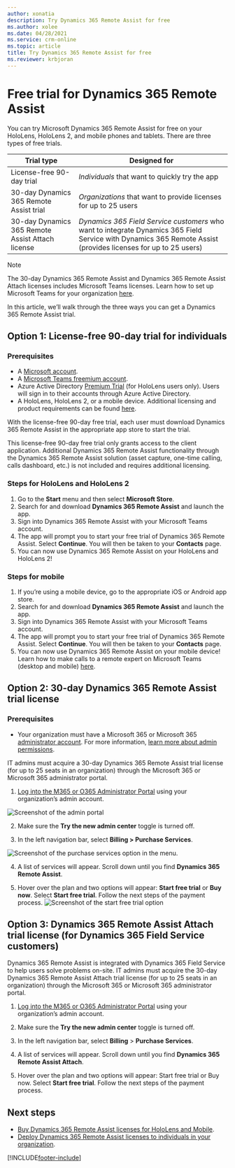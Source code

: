 ```yaml
---
author: xonatia
description: Try Dynamics 365 Remote Assist for free 
ms.author: xolee
ms.date: 04/28/2021
ms.service: crm-online
ms.topic: article
title: Try Dynamics 365 Remote Assist for free 
ms.reviewer: krbjoran
---
```


# Free trial for Dynamics 365 Remote Assist

You can try Microsoft Dynamics 365 Remote Assist for free on your HoloLens, HoloLens 2, and mobile phones and tablets. There are three types of free trials. 

|Trial type|Designed for|
|---------------------------|-----------------------------------|
|License-free 90-day trial|*Individuals* that want to quickly try the app|
|30-day Dynamics 365 Remote Assist trial|*Organizations* that want to provide licenses for up to 25 users|
|30-day Dynamics 365 Remote Assist Attach license|*Dynamics 365 Field Service customers* who want to integrate Dynamics 365 Field Service with Dynamics 365 Remote Assist (provides licenses for up to 25 users)|

  > [!NOTE]
  > The 30-day Dynamics 365 Remote Assist and Dynamics 365 Remote Assist Attach licenses includes Microsoft Teams licenses. Learn how to set up Microsoft Teams for your organization [here](https://docs.microsoft.com/dynamics365/mixed-reality/remote-assist/use-microsoft-teams-with-remote-assist). 

In this article, we’ll walk through the three ways you can get a Dynamics 365 Remote Assist trial. 


## Option 1: License-free 90-day trial for individuals

### Prerequisites

   - A [Microsoft account](https://account.microsoft.com/account).
   - A [Microsoft Teams freemium account](https://products.office.com/microsoft-teams/free).
   - Azure Active Directory [Premium Trial](https://azure.microsoft.com/trial/get-started-active-directory/) (for HoloLens users only). Users will sign in to their accounts through Azure Active Directory. 
   - A HoloLens, HoloLens 2, or a mobile device. Additional licensing and product requirements can be found [here](https://docs.microsoft.com/dynamics365/mixed-reality/remote-assist/requirements).

With the license-free 90-day free trial, each user must download Dynamics 365 Remote Assist in the appropriate app store to start the trial. 

This license-free 90-day free trial only grants access to the client application. Additional Dynamics 365 Remote Assist functionality through the Dynamics 365 Remote Assist solution (asset capture, one-time calling, calls dashboard, etc.) is not included and requires additional licensing.

### Steps for HoloLens and HoloLens 2
1.	Go to the **Start** menu and then select **Microsoft Store**. 
2.	Search for and download **Dynamics 365 Remote Assist** and launch the app.
3.	Sign into Dynamics 365 Remote Assist with your Microsoft Teams account. 
4.	The app will prompt you to start your free trial of Dynamics 365 Remote Assist. Select **Continue**. You will then be taken to your **Contacts** page.  
5.	You can now use Dynamics 365 Remote Assist on your HoloLens and HoloLens 2!  

### Steps for mobile
1.	If you’re using a mobile device, go to the appropriate iOS or Android app store.
2.	Search for and download **Dynamics 365 Remote Assist** and launch the app.
3.	Sign into Dynamics 365 Remote Assist with your Microsoft Teams account. 
4.	The app will prompt you to start your free trial of Dynamics 365 Remote Assist. Select **Continue**. You will then be taken to your **Contacts** page.  
5.	You can now use Dynamics 365 Remote Assist on your mobile device! Learn how to make calls to a remote expert on Microsoft Teams (desktop and mobile) [here](mobile-app/making-calls-with-ar.md).

## Option 2: 30-day Dynamics 365 Remote Assist trial license

### Prerequisites

- Your organization must have a Microsoft 365 or Microsoft 365 [administrator account](https://www.microsoft.com/microsoft-365/business/office-365-administration). For more information, [learn more about admin permissions](https://docs.microsoft.com/office365/admin/admin-overview/admin-overview?redirectSourcePath=%252farticle%252foffice-365-admin-overview-c7228a3e-061f-4575-b1ef-adf1d1669870&view=o365-worldwide). 

IT admins must acquire a 30-day Dynamics 365 Remote Assist trial license (for up to 25 seats in an organization) through the Microsoft 365 or Microsoft 365 administrator portal. 

1.	[Log into the M365 or O365 Administrator Portal](https://www.microsoft.com/microsoft-365/business/office-365-administration) using your organization’s admin account.

![Screenshot of the admin portal](./media/buy_1.png "Admin portal")

2. Make sure the **Try the new admin center** toggle is turned off.


3.	In the left navigation bar, select **Billing > Purchase Services**. 

![Screenshot of the purchase services option in the menu.](./media/buy_3.png "Purchase services")

4.	A list of services will appear. Scroll down until you find **Dynamics 365 Remote Assist**.

5.	Hover over the plan and two options will appear: **Start free trial** or **Buy now**. Select **Start free trial**. Follow the next steps of the payment process. 
![Screenshot of the start free trial option](./media/buy_5.png "Start free trial")

## Option 3: Dynamics 365 Remote Assist Attach trial license (for Dynamics 365 Field Service customers)

Dynamics 365 Remote Assist is integrated with Dynamics 365 Field Service to help users solve problems on-site. IT admins must acquire the 30-day Dynamics 365 Remote Assist Attach trial license (for up to 25 seats in an organization) through the Microsoft 365 or Microsoft 365 administrator portal. 

1.	[Log into the M365 or O365 Administrator Portal](https://www.microsoft.com/microsoft-365/business/office-365-administration) using your organization’s admin account.
 
2.	Make sure the **Try the new admin center** toggle is turned off.
  
3.	In the left navigation bar, select **Billing** > **Purchase Services**. 
 
4.	A list of services will appear. Scroll down until you find **Dynamics 365 Remote Assist Attach**.

5.	Hover over the plan and two options will appear: Start free trial or Buy now. Select **Start free trial**. Follow the next steps of the payment process. 

## Next steps
- [Buy Dynamics 365 Remote Assist licenses for HoloLens and Mobile](buy-remote-assist.md). 
- [Deploy Dynamics 365 Remote Assist licenses to individuals in your organization](deploy-remote-assist.md). 



[!INCLUDE[footer-include](../includes/footer-banner.md)]
